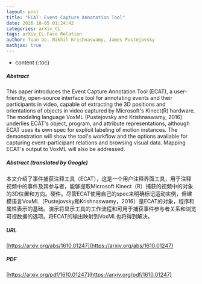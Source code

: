 ```yaml
---
layout: post
title: "ECAT: Event Capture Annotation Tool"
date: 2016-10-05 01:24:42
categories: arXiv_CL
tags: arXiv_CL Face Relation
author: Tuan Do, Nikhil Krishnaswamy, James Pustejovsky
mathjax: true
---
```


* content
{:toc}

##### Abstract
This paper introduces the Event Capture Annotation Tool (ECAT), a user-friendly, open-source interface tool for annotating events and their participants in video, capable of extracting the 3D positions and orientations of objects in video captured by Microsoft's Kinect(R) hardware. The modeling language VoxML (Pustejovsky and Krishnaswamy, 2016) underlies ECAT's object, program, and attribute representations, although ECAT uses its own spec for explicit labeling of motion instances. The demonstration will show the tool's workflow and the options available for capturing event-participant relations and browsing visual data. Mapping ECAT's output to VoxML will also be addressed.

##### Abstract (translated by Google)
本文介绍了事件捕获注释工具（ECAT），这是一个用户注释界面工具，用于注释视频中的事件及其参与者，能够提取Microsoft Kinect（R）捕获的视频中的对象的3D位置和方向。硬件。尽管ECAT使用自己的spec来明确标记运动实例，但建模语言VoxML（Pustejovsky和Krishnaswamy，2016）是ECAT的对象，程序和属性表示的基础。演示将显示工具的工作流程和可用于捕获事件参与者关系和浏览可视数据的选项。将ECAT的输出映射到VoxML也将得到解决。

##### URL
[https://arxiv.org/abs/1610.01247](https://arxiv.org/abs/1610.01247)

##### PDF
[https://arxiv.org/pdf/1610.01247](https://arxiv.org/pdf/1610.01247)

